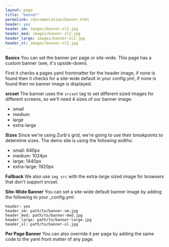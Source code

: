 ```yaml
---
layout: page
title: "banner"
permalink: /documentation/banner.html
header: yes
header_sm: images/banner-xl2.jpg
header_med: images/banner-xl2.jpg
header_large: images/banner-xl2.jpg
header_xl: images/banner-xl2.jpg
---
```


**Basics**
You can set the banner per page or site-wide. This page has a custom banner (see, it's upside-down).

First it checks a pages yaml frontmatter for the header image, if none is found then it checks for a site-wide default in your config.yml, if none is found then no banner image is displayed.

**srcset**
The banner uses the `srcset` tag to set different sized images for different screens, so we'll need 4 sizes of our banner image:

* small
* medium
* large
* extra-large

**Sizes**
Since we're using Zurb's grid, we're going to use their breakpoints to determine sizes. The demo site is using the following widths:

* small: 640px
* medium: 1024px
* large: 1440px
* extra-large: 1920px

**Fallback**
We also use `img src` with the extra-large sized image for browsers that don't support srcset.

**Site-Wide Banner**
You can set a site-wide default banner image by adding the following to your _config.yml:

```
header: yes
header_sm: path/to/banner-sm.jpg
header_med: path/to/banner-med.jpg
header_large: path/to/banner-large.jpg
header_xl: path/to/banner-xl.jpg
```

**Per Page Banner**
You can also override it per page by adding the same code to the yaml front matter of any page.


